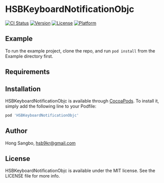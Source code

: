 # HSBKeyboardNotificationObjc

[![CI Status](http://img.shields.io/travis/hsb9kr/HSBKeyboardNotificationObjc.svg?style=flat)](https://travis-ci.org/hsb9kr/HSBKeyboardNotificationObjc)
[![Version](https://img.shields.io/cocoapods/v/HSBKeyboardNotificationObjc.svg?style=flat)](http://cocoapods.org/pods/HSBKeyboardNotificationObjc)
[![License](https://img.shields.io/cocoapods/l/HSBKeyboardNotificationObjc.svg?style=flat)](http://cocoapods.org/pods/HSBKeyboardNotificationObjc)
[![Platform](https://img.shields.io/cocoapods/p/HSBKeyboardNotificationObjc.svg?style=flat)](http://cocoapods.org/pods/HSBKeyboardNotificationObjc)

## Example

To run the example project, clone the repo, and run `pod install` from the Example directory first.

## Requirements

## Installation

HSBKeyboardNotificationObjc is available through [CocoaPods](http://cocoapods.org). To install
it, simply add the following line to your Podfile:

```ruby
pod 'HSBKeyboardNotificationObjc'
```

## Author

Hong Sangbo, hsb9kr@gmail.com

## License

HSBKeyboardNotificationObjc is available under the MIT license. See the LICENSE file for more info.
